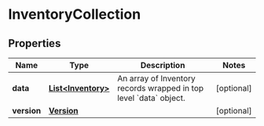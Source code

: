 
# InventoryCollection

## Properties
Name | Type | Description | Notes
------------ | ------------- | ------------- | -------------
**data** | [**List&lt;Inventory&gt;**](Inventory.md) | An array of Inventory records wrapped in top level &#x60;data&#x60; object. |  [optional]
**version** | [**Version**](Version.md) |  |  [optional]



